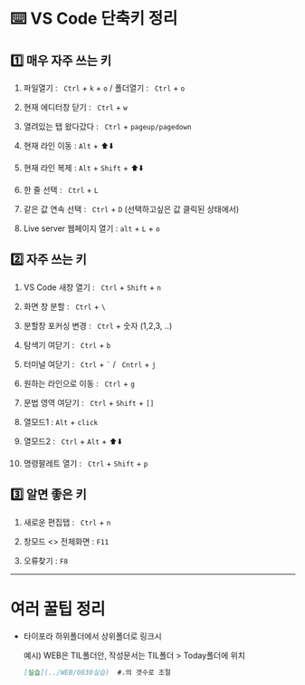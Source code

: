 # ⌨️ VS Code 단축키 정리


## 1️⃣ 매우 자주 쓰는 키

1. 파일열기 : ``` Ctrl``` + ```k``` + ```o```   / 폴더열기 : ``` Ctrl``` + ```o``` 

2. 현재 에디터창 닫기 : ``` Ctrl``` + ```w``` 

3. 열려있는 탭 왔다갔다 : ``` Ctrl``` + ```pageup/pagedown```

4. 현재 라인 이동 : ```Alt``` + ⬆️⬇️

5. 현재 라인 복제 : ```Alt``` + ```Shift``` + ⬆️⬇️

6. 한 줄 선택 : ``` Ctrl``` + ```L```

7. 같은 값 연속 선택 : ``` Ctrl``` + ```D``` (선택하고싶은 값 클릭된 상태에서)

8. Live server 웹페이지 열기 : ```alt``` + ```L``` + ```o```




## 2️⃣ 자주 쓰는 키

1. VS Code 새창 열기 : ``` Ctrl``` + ```Shift``` + ```n```

2. 화면 창 분할 : ``` Ctrl``` + ```\```

3. 분할창 포커싱 변경 : ``` Ctrl``` + 숫자 (1,2,3, ..)

4. 탐색기 여닫기 : ``` Ctrl``` + ```b```

5. 터미널 여닫기 : ``` Ctrl``` + ``` ` ```  / ``` Cntrl``` + ```j```

6. 원하는 라인으로 이동 : ``` Ctrl``` + ```g```

7. 문법 영역 여닫기 : ``` Ctrl``` + ```Shift``` + ```[]```

8. 열모드1 : ```Alt``` + ```click```

9. 열모드2 : ``` Ctrl``` + ```Alt``` + ⬆️⬇️

10. 명령팔레트 열기 : ``` Ctrl``` + ```Shift``` + `p`

    

## 3️⃣ 알면 좋은 키

1. 새로운 편집탭 : ``` Ctrl``` + ```n```

2. 창모드 <> 전체화면 : ```F11```

3. 오류찾기 : ```F8```



---

 # 여러 꿀팁 정리

- 타이포라 하위폴더에서 상위폴더로 링크시

  예시)  WEB은 TIL폴더안, 작성문서는 TIL폴더 > Today폴더에 위치

  ```markdown
  [실습](../WEB/0830실습)  #.의 갯수로 조절
  ```

  



